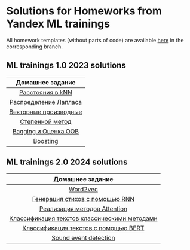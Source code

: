 # Solutions for Homeworks from Yandex ML trainings

All homework templates (without parts of code) are available [here](https://github.com/girafe-ai/ml-course) in the corresponding branch.

## ML trainings 1.0 2023 solutions

| Домашнее задание |
| :---: |
|[Расстояния в kNN](./23_trainings_1_0/k_nearest_neighbor.py) |
|[Распределение Лапласа](./23_trainings_1_0/laplace_distribution_assignment_0_02.ipynb) |
|[Векторные производные](./23_trainings_1_0/derivatives_assignment_03.ipynb)|
|[Степенной метод](./23_trainings_1_0/power_method_assignment0_04.ipynb)|
|[Bagging и Оценка OOB](./23_trainings_1_0/assignment_bagging_and_oob.ipynb)|
|[Boosting](./23_trainings_1_0/assignment_boosting.ipynb)|

## ML trainings 2.0 2024 solutions

| Домашнее задание |
| :---: |
| [Word2vec](./24_trainings_2_0/word2vec_assignment.ipynb) |
| [Генерация стихов с помощью RNN](./24_trainings_2_0/poetry_with_rnn.ipynb) |
| [Реализация методов Attention](./24_trainings_2_0/attention_assignment.ipynb) |
| [Классификация текстов классическими методами](./24_trainings_2_0/classic_text_classification_hw.ipynb) |
| [Классификация текстов с помощью BERT](./24_trainings_2_0/assignment_bert_for_text_classification.ipynb) |
| [Sound event detection](./24_trainings_2_0/sed-base.ipynb) |
